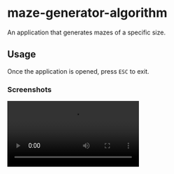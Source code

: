 # maze-generator-algorithm
An application that generates mazes of a specific size.

## Usage
Once the application is opened, press `ESC` to exit.

### Screenshots
![Application](https://user-images.githubusercontent.com/85643095/198393196-648f2b0f-da55-4ce7-8859-6fb488ab3045.mp4)
